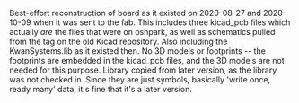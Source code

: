 Best-effort reconstruction of board as it existed on 2020-08-27 and 2020-10-09 when it was sent to the fab. 
This includes three kicad_pcb files which actually *are* the files that were on oshpark, as well as schematics
pulled from the tag on the old Kicad repository. Also including the KwanSystems.lib as it existed then. No
3D models or footprints -- the footprints are embedded in the kicad_pcb files, and the 3D models are
not needed for this purpose. Library copied from later version, as the library was not checked in. Since
they are just symbols, basically 'write once, ready many' data, it's fine that it's a later version.
